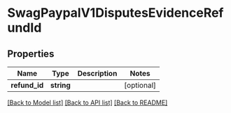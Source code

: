 # SwagPaypalV1DisputesEvidenceRefundId

## Properties
Name | Type | Description | Notes
------------ | ------------- | ------------- | -------------
**refund_id** | **string** |  | [optional] 

[[Back to Model list]](../../README.md#documentation-for-models) [[Back to API list]](../../README.md#documentation-for-api-endpoints) [[Back to README]](../../README.md)

